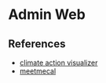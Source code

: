 # Admin Web

## References

- [climate action visualizer](https://github.com/mkraenz/typescript-teatime/blob/main/e117-climate-action-visualizer/src/components/theme.ts)
- [meetmecal](https://github.com/mkraenz/meetmecal/tree/main/app/src/pages/admin)
